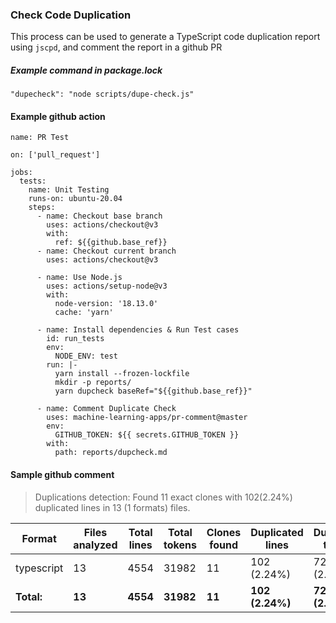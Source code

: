 ### Check Code Duplication

This process can be used to generate a TypeScript code duplication report using `jscpd`, and comment the report in a github PR

##### Example command in package.lock
`"dupecheck": "node scripts/dupe-check.js"`

#### Example github action
```
name: PR Test

on: ['pull_request']

jobs:
  tests:
    name: Unit Testing
    runs-on: ubuntu-20.04
    steps:
      - name: Checkout base branch
        uses: actions/checkout@v3
        with:
          ref: ${{github.base_ref}}
      - name: Checkout current branch
        uses: actions/checkout@v3

      - name: Use Node.js
        uses: actions/setup-node@v3
        with:
          node-version: '18.13.0'
          cache: 'yarn'

      - name: Install dependencies & Run Test cases
        id: run_tests
        env:
          NODE_ENV: test
        run: |-
          yarn install --frozen-lockfile
          mkdir -p reports/
          yarn dupcheck baseRef="${{github.base_ref}}"

      - name: Comment Duplicate Check
        uses: machine-learning-apps/pr-comment@master
        env:
          GITHUB_TOKEN: ${{ secrets.GITHUB_TOKEN }}
        with:
          path: reports/dupcheck.md

```


#### Sample github comment
> Duplications detection: Found 11 exact clones with 102(2.24%) duplicated lines in 13 (1 formats) files.

| Format     | Files analyzed | Total lines | Total tokens | Clones found | Duplicated lines | Duplicated tokens |
| ---------- | -------------- | ----------- | ------------ | ------------ | ---------------- | ----------------- |
| typescript | 13             | 4554        | 31982        | 11           | 102 (2.24%)      | 728 (2.28%)       |
| **Total:** | **13**         | **4554**    | **31982**    | **11**       | **102 (2.24%)**  | **728 (2.28%)**   |



